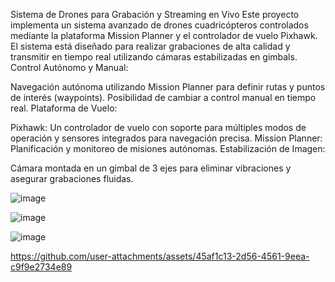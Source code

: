 Sistema de Drones para Grabación y Streaming en Vivo
Este proyecto implementa un sistema avanzado de drones cuadricópteros controlados mediante la plataforma Mission Planner y el controlador de vuelo Pixhawk. El sistema está diseñado para realizar grabaciones de alta calidad y transmitir en tiempo real utilizando cámaras estabilizadas en gimbals.
Control Autónomo y Manual:

Navegación autónoma utilizando Mission Planner para definir rutas y puntos de interés (waypoints).
Posibilidad de cambiar a control manual en tiempo real.
Plataforma de Vuelo:

Pixhawk: Un controlador de vuelo con soporte para múltiples modos de operación y sensores integrados para navegación precisa.
Mission Planner: Planificación y monitoreo de misiones autónomas.
Estabilización de Imagen:

Cámara montada en un gimbal de 3 ejes para eliminar vibraciones y asegurar grabaciones fluidas.

![image](https://github.com/user-attachments/assets/1e41c3af-8626-40cc-bd29-b5dd26ae0dba)


![image](https://github.com/user-attachments/assets/e23ca831-908b-455f-9646-d0fca195907d)


![image](https://github.com/user-attachments/assets/c78b28ee-9ed6-4262-a468-8d01140908e9)







https://github.com/user-attachments/assets/45af1c13-2d56-4561-9eea-c9f9e2734e89

